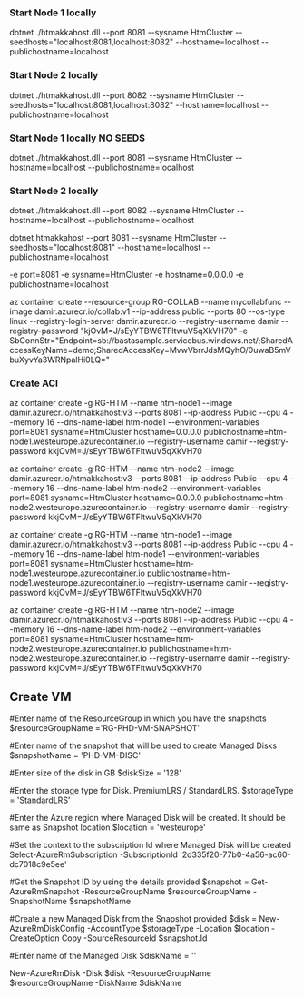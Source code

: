 ﻿
### Start Node 1 locally
dotnet ./htmakkahost.dll --port  8081  --sysname HtmCluster --seedhosts="localhost:8081,localhost:8082" --hostname=localhost --publichostname=localhost

### Start Node 2 locally
dotnet ./htmakkahost.dll --port  8082  --sysname HtmCluster --seedhosts="localhost:8081,localhost:8082" --hostname=localhost --publichostname=localhost


### Start Node 1 locally NO SEEDS
dotnet ./htmakkahost.dll --port  8081  --sysname HtmCluster  --hostname=localhost --publichostname=localhost

### Start Node 2 locally
dotnet ./htmakkahost.dll --port  8082  --sysname HtmCluster  --hostname=localhost --publichostname=localhost


dotnet htmakkahost  --port  8081  --sysname HtmCluster --seedhosts="localhost:8081" --hostname=localhost --publichostname=localhost


-e port=8081  -e sysname=HtmCluster -e hostname=0.0.0.0 -e publichostname=localhost

az container create --resource-group RG-COLLAB --name mycollabfunc --image damir.azurecr.io/collab:v1 --ip-address public --ports 80 --os-type linux --registry-login-server damir.azurecr.io --registry-username damir --registry-password "kjOvM=J/sEyYTBW6TFltwuV5qXkVH70" -e SbConnStr="Endpoint=sb://bastasample.servicebus.windows.net/;SharedAccessKeyName=demo;SharedAccessKey=MvwVbrrJdsMQyhO/0uwaB5mVbuXyvYa3WRNpalHi0LQ="

### Create ACI 
az container create -g  RG-HTM --name htm-node1 --image damir.azurecr.io/htmakkahost:v3 --ports 8081 --ip-address Public --cpu 4 --memory 16 --dns-name-label htm-node1 --environment-variables port=8081 sysname=HtmCluster hostname=0.0.0.0 publichostname=htm-node1.westeurope.azurecontainer.io --registry-username damir --registry-password kkjOvM=J/sEyYTBW6TFltwuV5qXkVH70


az container create -g  RG-HTM --name htm-node2 --image damir.azurecr.io/htmakkahost:v3 --ports 8081 --ip-address Public --cpu 4 --memory 16 --dns-name-label htm-node2 --environment-variables port=8081 sysname=HtmCluster hostname=0.0.0.0 publichostname=htm-node2.westeurope.azurecontainer.io --registry-username damir --registry-password kkjOvM=J/sEyYTBW6TFltwuV5qXkVH70




az container create -g  RG-HTM --name htm-node1 --image damir.azurecr.io/htmakkahost:v3 --ports 8081 --ip-address Public --cpu 4 --memory 16 --dns-name-label htm-node1 --environment-variables port=8081 sysname=HtmCluster hostname=htm-node1.westeurope.azurecontainer.io publichostname=htm-node1.westeurope.azurecontainer.io --registry-username damir --registry-password kkjOvM=J/sEyYTBW6TFltwuV5qXkVH70


az container create -g  RG-HTM --name htm-node2 --image damir.azurecr.io/htmakkahost:v3 --ports 8081 --ip-address Public --cpu 4 --memory 16 --dns-name-label htm-node2 --environment-variables port=8081 sysname=HtmCluster hostname=htm-node2.westeurope.azurecontainer.io publichostname=htm-node2.westeurope.azurecontainer.io --registry-username damir --registry-password kkjOvM=J/sEyYTBW6TFltwuV5qXkVH70


## Create VM

#Enter name of the ResourceGroup in which you have the snapshots
$resourceGroupName ='RG-PHD-VM-SNAPSHOT'

#Enter name of the snapshot that will be used to create Managed Disks
$snapshotName = 'PHD-VM-DISC'

#Enter size of the disk in GB
$diskSize = '128'

#Enter the storage type for Disk. PremiumLRS / StandardLRS.
$storageType = 'StandardLRS'

#Enter the Azure region where Managed Disk will be created. It should be same as Snapshot location
$location = 'westeurope'

#Set the context to the subscription Id where Managed Disk will be created
Select-AzureRmSubscription -SubscriptionId '2d335f20-77b0-4a56-ac60-dc7018c9e5ee'

#Get the Snapshot ID by using the details provided
$snapshot = Get-AzureRmSnapshot -ResourceGroupName $resourceGroupName -SnapshotName $snapshotName 

#Create a new Managed Disk from the Snapshot provided 
$disk = New-AzureRmDiskConfig -AccountType $storageType -Location $location -CreateOption Copy -SourceResourceId $snapshot.Id

#Enter name of the Managed Disk
$diskName = '<Name of the Disk to be created>'

New-AzureRmDisk -Disk $disk -ResourceGroupName $resourceGroupName -DiskName $diskName